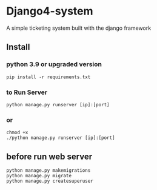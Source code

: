 # Django4-system
A simple ticketing system built with the django framework
## Install 
### python 3.9 or upgraded version
    pip install -r requirements.txt
### to Run Server
    python manage.py runserver [ip]:[port]
### or 
    chmod +x
    ./python manage.py runserver [ip]:[port]

## before run web server
    python manage.py makemigrations
    python manage.py migrate
    python manage.py createsuperuser
